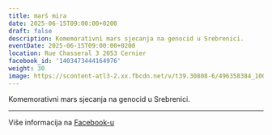 ```yaml
---
title: marš mira
date: 2025-06-15T09:00:00+0200
draft: false
description: Komemorativni mars sjecanja na genocid u Srebrenici.
eventDate: 2025-06-15T09:00:00+0200
location: Rue Chasseral 3 2053 Cernier
facebook_id: '1403473444164976'
weight: 30
image: https://scontent-atl3-2.xx.fbcdn.net/v/t39.30808-6/496358384_1007574214836511_4806363768185633011_n.jpg?_nc_cat=102&ccb=1-7&_nc_sid=9e60e4&_nc_ohc=GmYDjyrPaigQ7kNvwG44HJe&_nc_oc=AdmD5MVI3AqCRO7X6pk-0CqBEJthxLIhLR2ng8iQ4clPcttsZXbQAc5A22HmBcoweFg&_nc_zt=23&_nc_ht=scontent-atl3-2.xx&edm=ABTKTjYEAAAA&_nc_gid=eYMrwvp243GFc6JURPaclw&oh=00_AfUroGj2b44Hy1nioRluDFqxsycw3J2mKtSl-klQpqJJ4Q&oe=68AAF82E
---
```


Komemorativni mars sjecanja na genocid u Srebrenici.

---

Više informacija na [Facebook-u](https://facebook.com/events/1403473444164976)